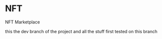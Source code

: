 # NFT
NFT Marketplace

this the dev branch of the project and all the stuff first tested on this branch
